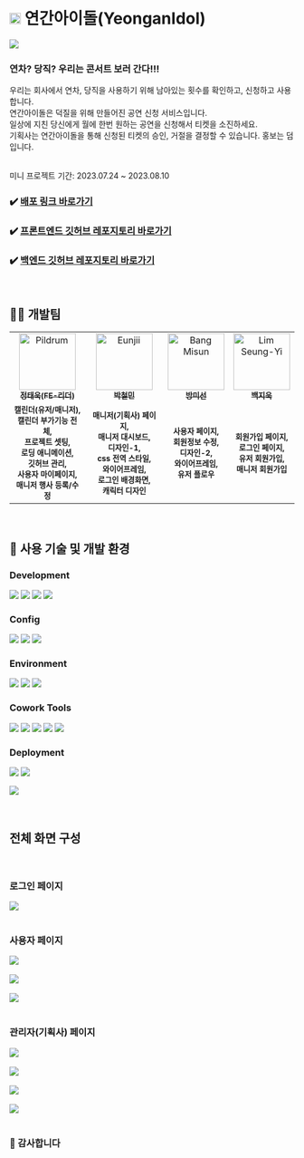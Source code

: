 # <img src="./public/image/LogoSymbol.svg" width="20"/> 연간아이돌(YeonganIdol)

<img src="./public/image/Logo-bg.svg"/>

### 연차? 당직? 우리는 콘서트 보러 간다!!!

우리는 회사에서 연차, 당직을 사용하기 위해 남아있는 횟수를 확인하고, 신청하고 사용합니다.
<br> 연간아이돌은 덕질을 위해 만들어진 공연 신청 서비스입니다.
<br> 일상에 지친 당신에게 월에 한번 원하는 공연을 신청해서 티켓을 소진하세요.
<br> 기획사는 연간아이돌을 통해 신청된 티켓의 승인, 거절을 결정할 수 있습니다. 홍보는 덤입니다.

<br>
미니 프로젝트 기간: 2023.07.24 ~ 2023.08.10
<br>
<h3>✔️ <a href="http://ec2-34-228-10-85.compute-1.amazonaws.com/login">배포 링크 바로가기</a></h3>
<h3>✔️ <a href="https://github.com/MINI-FASTCAMPUS5/scheduler-front">프론트엔드 깃허브 레포지토리 바로가기</a></h3>
<h3>✔️ <a href="https://github.com/MINI-FASTCAMPUS5/scheduler-back">백엔드 깃허브 레포지토리 바로가기</a></h3>
<br>

## 👩‍🚀 개발팀

<table>
  <tr>
    <td align="center">
      <a href="https://github.com/peacepiece7">
        <img src=https://avatars.githubusercontent.com/u/73880776?v=4" width="100px;" alt="Pildrum"/><br />
        <sub><b>정태욱(FE-리더)</b><br></sub>
      </a>
    </td>
    <td align="center">
      <a href="https://github.com/DICEPT">
        <img src="https://avatars.githubusercontent.com/u/106785596?v=4" width="100px;" alt="Eunjii"/><br />
        <sub><b>박철민</b><br></sub>
      </a>
    </td>
    <td align="center">
      <a href="https://github.com/0299bang">
        <img src="https://avatars.githubusercontent.com/u/128245462?v=4" width="100px;" alt="Bang Misun"/><br />
        <sub><b>방미선</b><br></sub>
      </a>
    </td>
    <td align="center">
      <a href="https://github.com/beakjiuk">
        <img src="https://avatars.githubusercontent.com/u/83908991?v=4" width="100px;" alt="Lim Seung-Yi"/><br />
        <sub><b>백지욱</b><br></sub>
      </a>
    </td>
  </tr>
 <tr>
    <td align="center">
        <sub><b>캘린더(유저/매니저),<br>캘린더 부가기능 전체,<br>프로젝트 셋팅,<br>로딩 애니메이션,<br>깃허브 관리,<br>사용자 마이페이지,<br>매니저 행사 등록/수정</sub>
    </td>
    <td align="center">
        <sub><b>매니저(기획사) 페이지,<br>매니저 대시보드,<br>디자인-1,<br>css 전역 스타일,<br>와이어프레임,<br>로그인 배경화면,<br>캐릭터 디자인</sub>
    </td>
    <td align="center">
        <sub><b>사용자 페이지,<br>회원정보 수정,<br>디자인-2,<br>와이어프레임,<br>유저 플로우</sub>
    </td>
     <td align="center">
        <sub><b>회원가입 페이지,<br>로그인 페이지,<br>유저 회원가입,<br>매니저 회원가입</sub>
    </td>
  </tr>
</table>
<br>

## 📌 사용 기술 및 개발 환경

### Development

<p>
<img src="https://img.shields.io/badge/React-61DAFB?style=flat&logo=React&logoColor=white" />
<img src="https://img.shields.io/badge/TypeScript-3178C6?style=flat&logo=TypeScript&logoColor=white" />
<img src="https://img.shields.io/badge/Reactquery-FF4154?style=flat&logo=reactquery&logoColor=white">
<img src="https://img.shields.io/badge/Tailwind css-06B6D4?style=flat&logo=tailwindcss&logoColor=white">

</p>

### Config

<p>
<img src="https://img.shields.io/badge/npm-CB3837?style=flat&logo=Npm&logoColor=white"/>
<img src="https://img.shields.io/badge/Vite-646CFF?style=flat&logo=Vite&logoColor=white"/>
<img src="https://img.shields.io/badge/Vercel-000000?style=flat&logo=vercel&logoColor=white"/>
</p>

### Environment

<p>
<img src="https://img.shields.io/badge/Visual Studio Code-007ACC?style=flat&logo=Visual Studio Code&logoColor=white"/>
<img src="https://img.shields.io/badge/Git-F05032?style=flat&logo=Git&logoColor=white"/>
<img src="https://img.shields.io/badge/GitHub-181717?style=flat&logo=GitHub&logoColor=white"/>
</p>

### Cowork Tools

<p>
<img src="https://img.shields.io/badge/Figma-F24E1E?style=flat&logo=figma&logoColor=white" />
<img src="https://img.shields.io/badge/Slack-4A154B?style=flat&logo=Slack&logoColor=white" />
<img src="https://img.shields.io/badge/Notion-000000?style=flat&logo=Notion&logoColor=white" />
<img src="https://img.shields.io/badge/Zoom-2D8CFF?style=flat&logo=Zoom&logoColor=white" />
<img src="https://img.shields.io/badge/discord-5865F2?style=flat&logo=discord&logoColor=white" />
</p>

### Deployment

<p>
<img src="https://img.shields.io/badge/CentOS-262577?style=flat&logo=centos&logoColor=white"/>
<img src="https://img.shields.io/badge/AWS EC2-FF9900?style=flat&logo=amazonec2&logoColor=white" />
<p>
<img src="https://img.shields.io/badge/Apache-D22128?style=flat&logo=apache&logoColor=white" />
</p>

<br>

## 전체 화면 구성</br>

<br>

### 로그인 페이지</br>

<img src="./public/image/1-login.png" />
<br>
<br>

### 사용자 페이지 </br>

<img src="./public/image/user-1.png" />
<br><br>
<img src="./public/image/user-2.png" />
<br><br>
<img src="./public/image/user-3.png" />
<br>
<br>

### 관리자(기획사) 페이지 </br>

<img src="./public/image/manager-1.png" />
<br><br>
<img src="./public/image/manager-2.png" />
<br><br>
<img src="./public/image/manager-3.png" />
<br><br>
<img src="./public/image/manager-4.png" />
<br>
<br>

### 🙏 감사합니다 </br>
